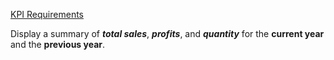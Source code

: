 <ins>KPI Requirements</ins>

Display a summary of **_total sales_**, **_profits_**, and **_quantity_** for the **current year** and the **previous year**.


